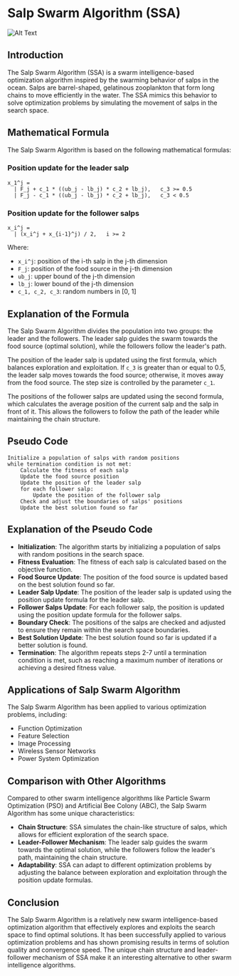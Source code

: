 # Salp Swarm Algorithm (SSA)

![Alt Text](https://gitlab.com/aminse/swarm-intelligence/-/raw/main/images/salp.png)

## Introduction

The Salp Swarm Algorithm (SSA) is a swarm intelligence-based optimization algorithm inspired by the swarming behavior of salps in the ocean. Salps are barrel-shaped, gelatinous zooplankton that form long chains to move efficiently in the water. The SSA mimics this behavior to solve optimization problems by simulating the movement of salps in the search space.

## Mathematical Formula

The Salp Swarm Algorithm is based on the following mathematical formulas:

### Position update for the leader salp

```plaintext
x_1^j = 
  | F_j + c_1 * ((ub_j - lb_j) * c_2 + lb_j),   c_3 >= 0.5
  | F_j - c_1 * ((ub_j - lb_j) * c_2 + lb_j),   c_3 < 0.5
```

### Position update for the follower salps

```plaintext
x_i^j = 
  | (x_i^j + x_{i-1}^j) / 2,   i >= 2
```

Where:
- `x_i^j`: position of the i-th salp in the j-th dimension
- `F_j`: position of the food source in the j-th dimension
- `ub_j`: upper bound of the j-th dimension
- `lb_j`: lower bound of the j-th dimension
- `c_1, c_2, c_3`: random numbers in [0, 1]

## Explanation of the Formula

The Salp Swarm Algorithm divides the population into two groups: the leader and the followers. The leader salp guides the swarm towards the food source (optimal solution), while the followers follow the leader's path.

The position of the leader salp is updated using the first formula, which balances exploration and exploitation. If `c_3` is greater than or equal to 0.5, the leader salp moves towards the food source; otherwise, it moves away from the food source. The step size is controlled by the parameter `c_1`.

The positions of the follower salps are updated using the second formula, which calculates the average position of the current salp and the salp in front of it. This allows the followers to follow the path of the leader while maintaining the chain structure.

## Pseudo Code

```plaintext
Initialize a population of salps with random positions
while termination condition is not met:
    Calculate the fitness of each salp
    Update the food source position
    Update the position of the leader salp
    for each follower salp:
        Update the position of the follower salp
    Check and adjust the boundaries of salps' positions
    Update the best solution found so far
```

## Explanation of the Pseudo Code

- **Initialization**: The algorithm starts by initializing a population of salps with random positions in the search space.
- **Fitness Evaluation**: The fitness of each salp is calculated based on the objective function.
- **Food Source Update**: The position of the food source is updated based on the best solution found so far.
- **Leader Salp Update**: The position of the leader salp is updated using the position update formula for the leader salp.
- **Follower Salps Update**: For each follower salp, the position is updated using the position update formula for the follower salps.
- **Boundary Check**: The positions of the salps are checked and adjusted to ensure they remain within the search space boundaries.
- **Best Solution Update**: The best solution found so far is updated if a better solution is found.
- **Termination**: The algorithm repeats steps 2-7 until a termination condition is met, such as reaching a maximum number of iterations or achieving a desired fitness value.

## Applications of Salp Swarm Algorithm

The Salp Swarm Algorithm has been applied to various optimization problems, including:

- Function Optimization
- Feature Selection
- Image Processing
- Wireless Sensor Networks
- Power System Optimization

## Comparison with Other Algorithms

Compared to other swarm intelligence algorithms like Particle Swarm Optimization (PSO) and Artificial Bee Colony (ABC), the Salp Swarm Algorithm has some unique characteristics:

- **Chain Structure**: SSA simulates the chain-like structure of salps, which allows for efficient exploration of the search space.
- **Leader-Follower Mechanism**: The leader salp guides the swarm towards the optimal solution, while the followers follow the leader's path, maintaining the chain structure.
- **Adaptability**: SSA can adapt to different optimization problems by adjusting the balance between exploration and exploitation through the position update formulas.

## Conclusion

The Salp Swarm Algorithm is a relatively new swarm intelligence-based optimization algorithm that effectively explores and exploits the search space to find optimal solutions. It has been successfully applied to various optimization problems and has shown promising results in terms of solution quality and convergence speed. The unique chain structure and leader-follower mechanism of SSA make it an interesting alternative to other swarm intelligence algorithms.